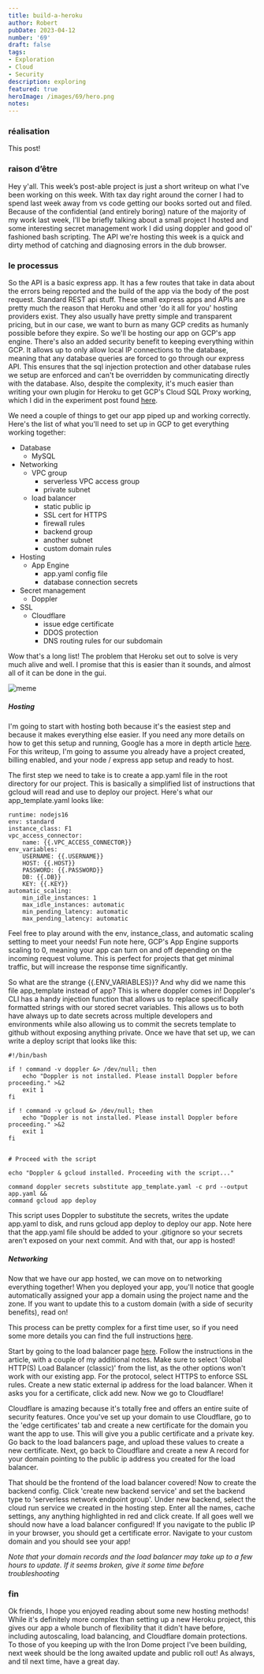 ```yaml
---
title: build-a-heroku
author: Robert
pubDate: 2023-04-12
number: '69'
draft: false
tags:
- Exploration
- Cloud
- Security
description: exploring
featured: true
heroImage: /images/69/hero.png
notes:
---
```


### réalisation
This post!

### raison d’être
Hey y'all. This week’s post-able project is just a short writeup on what I've been working on this week. With tax day right around the corner I had to spend last week away from vs code getting our books sorted out and filed. Because of the confidential (and entirely boring) nature of the majority of my work last week, I'll be briefly talking about  a small project I hosted and some interesting secret management work I did using doppler and good ol' fashioned bash scripting. The API we're hosting this week is a quick and dirty method of catching and diagnosing errors  in the dub browser.

### le processus
So the API is a basic express app. It has a few routes that take in data about the errors being reported and the build of the app via the body of the post request. Standard REST api stuff. These small express apps and APIs are pretty much the reason that Heroku and other 'do it all for you' hosting providers exist. They also usually have pretty simple and transparent pricing, but in our case, we want to burn as many GCP credits as humanly possible before they expire. So we'll be hosting our app on GCP's app engine. There's also an added security benefit to keeping everything within GCP. It allows up to only allow local IP connections to the database, meaning that any database queries are forced to go through our express API. This ensures that the sql injection protection and other database rules we setup are enforced and can't be overridden by communicating directly with the database. Also, despite the complexity, it's much easier than writing your own plugin for Heroku to get GCP's Cloud SQL Proxy working, which I did in the experiment post found [here](https://experiments.gg/experiments/50/). 

We need a couple of things to get our app piped up and working correctly. Here's the list of what you'll need to set up in GCP to get everything working together:
-  Database
	-  MySQL
-  Networking
	-  VPC group
		-  serverless VPC access group
		-  private subnet
	-  load balancer
		-  static public ip
		-  SSL cert for HTTPS
		-  firewall rules
		-  backend group
		-  another subnet
		-  custom domain rules
-  Hosting
	-  App Engine
		-  app.yaml config file
		-  database connection secrets
-  Secret management
	-  Doppler
-  SSL
	-  Cloudflare
		-  issue edge certificate
		-  DDOS protection
		-  DNS routing rules for our subdomain

Wow that's a long list! The problem that Heroku set out to solve is very much alive and well. I promise that this is easier than it sounds, and almost all of it can be done in the gui.

![meme](/images/69/coverpower.jpg)

##### Hosting
I'm going to start with hosting both because it's the easiest step and because it makes everything else easier. If you need any more details on how to get this setup and running, Google has a more in depth article [here](https://cloud.google.com/appengine/docs/standard/nodejs/building-app). For this writeup, I'm going to assume you already have a project created, billing enabled, and your node / express app setup and ready to host. 

The first step we need to take is to create a app.yaml file in the root directory for our project. This is basically a simplified list of instructions that gcloud will read and use to deploy our project. Here's what our app_template.yaml looks like:
```
runtime: nodejs16
env: standard
instance_class: F1
vpc_access_connector:
	name: {{.VPC_ACCESS_CONNECTOR}}
env_variables:
	USERNAME: {{.USERNAME}}
	HOST: {{.HOST}}
	PASSWORD: {{.PASSWORD}}
	DB: {{.DB}}
	KEY: {{.KEY}}
automatic_scaling:
	min_idle_instances: 1
	max_idle_instances: automatic
	min_pending_latency: automatic
	max_pending_latency: automatic
```
Feel free to play around with the env, instance_class, and automatic scaling setting to meet your needs! Fun note here, GCP's App Engine supports scaling to 0, meaning your app can turn on and off depending on the incoming request volume. This is perfect for projects that get minimal traffic, but will increase the response time significantly. 

So what are the strange {{.ENV_VARIABLES}}? And why did we name this file app_template instead of app? This is where doppler comes in! Doppler's CLI has a handy injection function that allows us to replace specifically formatted strings with our stored secret variables. This allows us to both have always up to date secrets across multiple developers and environments while also allowing us to commit the secrets template to github without exposing anything private. Once we have that set up, we can write a deploy script that looks like this:
```
#!/bin/bash

if ! command -v doppler &> /dev/null; then
	echo "Doppler is not installed. Please install Doppler before proceeding." >&2
	exit 1
fi

if ! command -v gcloud &> /dev/null; then
	echo "Doppler is not installed. Please install Doppler before proceeding." >&2
	exit 1
fi

  
# Proceed with the script

echo "Doppler & gcloud installed. Proceeding with the script..."

command doppler secrets substitute app_template.yaml -c prd --output app.yaml &&
command gcloud app deploy
```
This script uses Doppler to substitute the secrets, writes the update app.yaml to disk, and runs gcloud app deploy to deploy our app. Note here that the app.yaml file should be added to your .gitignore so your secrets aren't exposed on your next commit. And with that, our app is hosted! 


##### Networking
Now that we have our app hosted, we can move on to networking everything together! When you deployed your app, you'll notice that google automatically assigned your app a domain using the project name and the zone. If you want to update this to a custom domain (with a side of security benefits), read on!

This process can be pretty complex for a first time user, so if you need some more details you can find the full instructions [here](https://cloud.google.com/load-balancing/docs/https/setting-up-https-serverless). 

Start by going to the load balancer page [here](https://console.cloud.google.com/networking/loadbalancing/add?_ga=2.124264330.1894399155.1681243469-287473713.1659557423&_gac=1.217911652.1680557035.Cj0KCQjw8qmhBhClARIsANAtboeyD9cdoko-lR2vijXoGA7E99Wqu5_ll7tlHSez_aZO8rTaPVeom-MaAlghEALw_wcB). Follow the instructions in the article, with a couple of my additional notes. Make sure to select 'Global HTTP(S) Load Balancer (classic)' from the list, as the other options won't work with our existing app. For the protocol, select HTTPS to enforce SSL rules. Create a new static external ip address for the load balancer. When it asks you for a certificate, click add new. Now we go to Cloudflare!

Cloudflare is amazing because it's totally free and offers an entire suite of security features. Once you've set up your domain to use Cloudflare,  go to the 'edge certificates' tab and create a new certificate for the domain you want the app to use. This will give you a public certificate and a private key. Go back to the load balancers page, and upload these values to create a new certificate. Next, go back to Cloudflare and create a new A record for your domain pointing to the public ip address you created for the load balancer.

That should be the frontend of the load balancer covered! Now to create the backend config. Click 'create new backend service' and set the backend type to 'serverless network endpoint group'. Under new backend, select the cloud run service we created in the hosting step. Enter all the names, cache settings, any anything highlighted in red and click create. If all goes well we should now have a load balancer configured! If you navigate to the public IP in your browser, you should get a certificate error. Navigate to your custom domain and you should see your app!

*Note that your domain records and the load balancer may take up to a few hours to update. If it seems broken,  give it some time before troubleshooting*


### fin
Ok friends, I hope you enjoyed reading about some new hosting methods! While it's definitely more complex than setting up a new Heroku project, this gives our app a whole bunch of flexibility that it didn't have before, including autoscaling, load balancing, and Cloudflare domain protections.  To those of you keeping up with the Iron Dome project I've been building, next week should be the long awaited update and public roll out! As always, and til next time, have a great day.